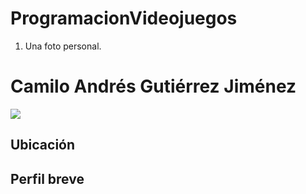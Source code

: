 # ProgramacionVideojuegos
1. Una foto personal.
<h1>Camilo Andrés Gutiérrez Jiménez</h1>
<img src="/Camilo Gutiérrez/foto_perfil_unad.jpg">
<h2>Ubicación</h2>
<h2>Perfil breve</h2>